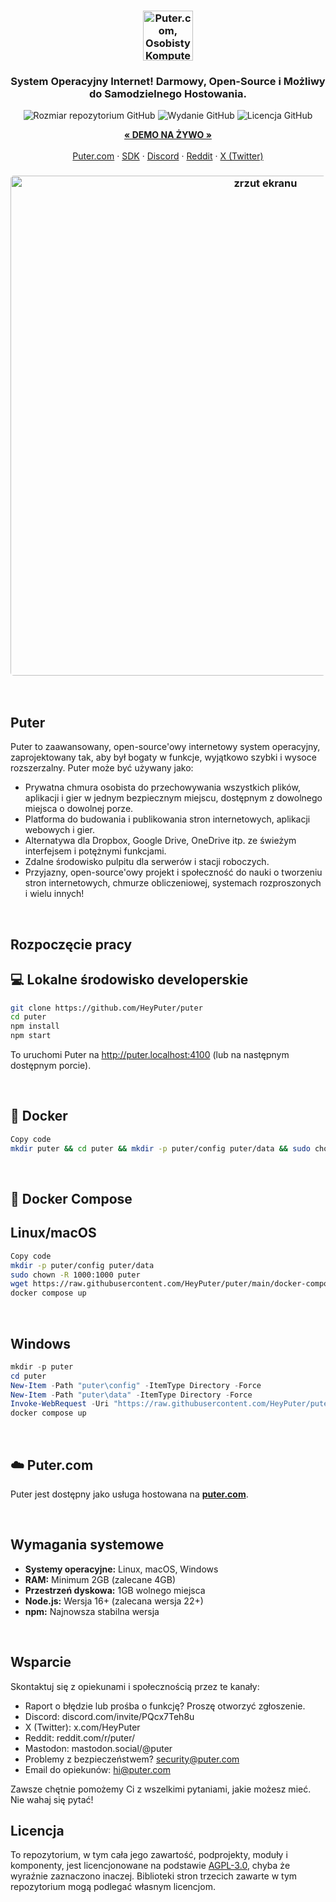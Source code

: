 <h3 align="center"><img width="80" alt="Puter.com, Osobisty Komputer Chmurowy: Wszystkie twoje pliki, aplikacje i gry w jednym miejscu, dostępne z dowolnego miejsca o dowolnej porze." src="https://assets.puter.site/puter-logo.png"></h3>
<h3 align="center"> System Operacyjny Internet! Darmowy, Open-Source i Możliwy do Samodzielnego Hostowania.</h3>
<p align="center">
    <img alt="Rozmiar repozytorium GitHub" src="https://img.shields.io/github/repo-size/HeyPuter/puter"> <img alt="Wydanie GitHub" src="https://img.shields.io/github/v/release/HeyPuter/puter?label=latest%20version"> <img alt="Licencja GitHub" src="https://img.shields.io/github/license/HeyPuter/puter">
</p>
<p align="center">
    <a href="https://puter.com/"><strong>« DEMO NA ŻYWO »</strong></a>
    <br />
    <br />
    <a href="https://puter.com">Puter.com</a>
    ·
    <a href="https://docs.puter.com" target="_blank">SDK</a>
    ·
    <a href="https://discord.com/invite/PQcx7Teh8u">Discord</a>
    ·
    <a href="https://reddit.com/r/puter">Reddit</a>
    ·
    <a href="https://twitter.com/HeyPuter">X (Twitter)</a>
</p>
<h3 align="center"><img width="800" style="border-radius:5px;" alt="zrzut ekranu" src="https://assets.puter.site/puter.com-screenshot-3.webp"></h3>
<br/>

## Puter

Puter to zaawansowany, open-source'owy internetowy system operacyjny, zaprojektowany tak, aby był bogaty w funkcje, wyjątkowo szybki i wysoce rozszerzalny. Puter może być używany jako:

- Prywatna chmura osobista do przechowywania wszystkich plików, aplikacji i gier w jednym bezpiecznym miejscu, dostępnym z dowolnego miejsca o dowolnej porze.
- Platforma do budowania i publikowania stron internetowych, aplikacji webowych i gier.
- Alternatywa dla Dropbox, Google Drive, OneDrive itp. ze świeżym interfejsem i potężnymi funkcjami.
- Zdalne środowisko pulpitu dla serwerów i stacji roboczych.
- Przyjazny, open-source'owy projekt i społeczność do nauki o tworzeniu stron internetowych, chmurze obliczeniowej, systemach rozproszonych i wielu innych!

<br/>

## Rozpoczęcie pracy
## 💻 Lokalne środowisko developerskie

```bash
git clone https://github.com/HeyPuter/puter
cd puter
npm install
npm start
```
To uruchomi Puter na http://puter.localhost:4100 (lub na następnym dostępnym porcie).

<br/>

## 🐳 Docker

```bash
Copy code
mkdir puter && cd puter && mkdir -p puter/config puter/data && sudo chown -R 1000:1000 puter && docker run --rm -p 4100:4100 -v `pwd`/puter/config:/etc/puter -v `pwd`/puter/data:/var/puter  ghcr.io/heyputer/puter
```
<br/>

## 🐙 Docker Compose
## Linux/macOS

```bash
Copy code
mkdir -p puter/config puter/data
sudo chown -R 1000:1000 puter
wget https://raw.githubusercontent.com/HeyPuter/puter/main/docker-compose.yml
docker compose up
```
<br/>

## Windows

```powershell
mkdir -p puter
cd puter
New-Item -Path "puter\config" -ItemType Directory -Force
New-Item -Path "puter\data" -ItemType Directory -Force
Invoke-WebRequest -Uri "https://raw.githubusercontent.com/HeyPuter/puter/main/docker-compose.yml" -OutFile "docker-compose.yml"
docker compose up
```
<br/>

## ☁️ Puter.com
Puter jest dostępny jako usługa hostowana na  [**puter.com**](https://puter.com).

<br/>

## Wymagania systemowe

- **Systemy operacyjne:** Linux, macOS, Windows
- **RAM:** Minimum 2GB (zalecane 4GB)
- **Przestrzeń dyskowa:** 1GB wolnego miejsca
- **Node.js:** Wersja 16+ (zalecana wersja 22+)
- **npm:** Najnowsza stabilna wersja

<br/>

## Wsparcie

Skontaktuj się z opiekunami i społecznością przez te kanały:

- Raport o błędzie lub prośba o funkcję? Proszę otworzyć zgłoszenie.
- Discord: discord.com/invite/PQcx7Teh8u
- X (Twitter): x.com/HeyPuter
- Reddit: reddit.com/r/puter/
- Mastodon: mastodon.social/@puter
- Problemy z bezpieczeństwem? security@puter.com
- Email do opiekunów: hi@puter.com

Zawsze chętnie pomożemy Ci z wszelkimi pytaniami, jakie możesz mieć. Nie wahaj się pytać!
<br/>

## Licencja

To repozytorium, w tym cała jego zawartość, podprojekty, moduły i komponenty, jest licencjonowane na podstawie [AGPL-3.0](https://github.com/HeyPuter/puter/blob/main/LICENSE.txt), chyba że wyraźnie zaznaczono inaczej. Biblioteki stron trzecich zawarte w tym repozytorium mogą podlegać własnym licencjom.

<br/>





